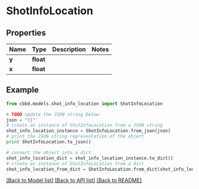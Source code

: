 # ShotInfoLocation


## Properties
Name | Type | Description | Notes
------------ | ------------- | ------------- | -------------
**y** | **float** |  | 
**x** | **float** |  | 

## Example

```python
from cbbd.models.shot_info_location import ShotInfoLocation

# TODO update the JSON string below
json = "{}"
# create an instance of ShotInfoLocation from a JSON string
shot_info_location_instance = ShotInfoLocation.from_json(json)
# print the JSON string representation of the object
print ShotInfoLocation.to_json()

# convert the object into a dict
shot_info_location_dict = shot_info_location_instance.to_dict()
# create an instance of ShotInfoLocation from a dict
shot_info_location_from_dict = ShotInfoLocation.from_dict(shot_info_location_dict)
```
[[Back to Model list]](../README.md#documentation-for-models) [[Back to API list]](../README.md#documentation-for-api-endpoints) [[Back to README]](../README.md)


